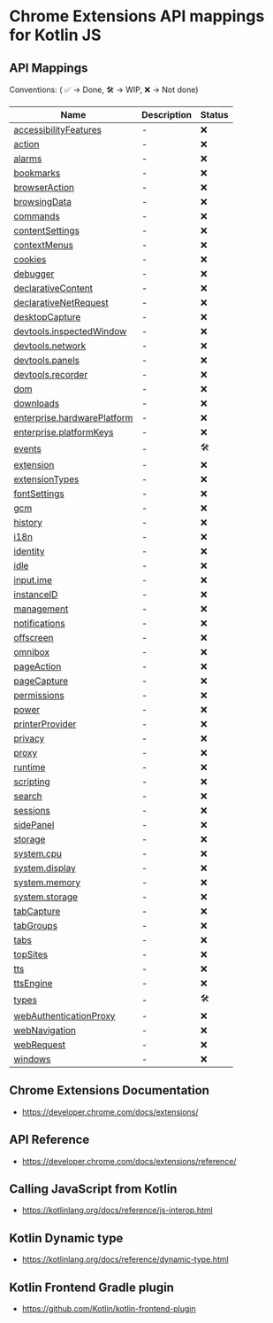 # Chrome Extensions API mappings for Kotlin JS

## API Mappings

Conventions: ( ✅ -> Done, 🛠️ -> WIP, ❌ -> Not done)

| Name | Description | Status |
| ---- | ----------- | ------ |
| <a href="https://developer.chrome.com/docs/extensions/reference/accessibilityFeatures/" target="_blank">accessibilityFeatures</a> | - | ❌ |
| <a href="https://developer.chrome.com/docs/extensions/reference/action/" target="_blank">action</a> | - | ❌ |
| <a href="https://developer.chrome.com/docs/extensions/reference/alarms/" target="_blank">alarms</a> | - | ❌ |
| <a href="https://developer.chrome.com/docs/extensions/reference/bookmarks/" target="_blank">bookmarks</a> | - | ❌ |
| <a href="https://developer.chrome.com/docs/extensions/reference/browserAction/" target="_blank">browserAction</a> | - | ❌ |
| <a href="https://developer.chrome.com/docs/extensions/reference/browsingData/" target="_blank">browsingData</a> | - | ❌ |
| <a href="https://developer.chrome.com/docs/extensions/reference/commands/" target="_blank">commands</a> | - | ❌ |
| <a href="https://developer.chrome.com/docs/extensions/reference/contentSettings/" target="_blank">contentSettings</a> | - | ❌ |
| <a href="https://developer.chrome.com/docs/extensions/reference/contextMenus/" target="_blank">contextMenus</a> | - | ❌ |
| <a href="https://developer.chrome.com/docs/extensions/reference/cookies/" target="_blank">cookies</a> | - | ❌ |
| <a href="https://developer.chrome.com/docs/extensions/reference/debugger/" target="_blank">debugger</a> | - | ❌ |
| <a href="https://developer.chrome.com/docs/extensions/reference/declarativeContent/" target="_blank">declarativeContent</a> | - | ❌ |
| <a href="https://developer.chrome.com/docs/extensions/reference/declarativeNetRequest/" target="_blank">declarativeNetRequest</a> | - | ❌ |
| <a href="https://developer.chrome.com/docs/extensions/reference/desktopCapture/" target="_blank">desktopCapture</a> | - | ❌ |
| <a href="https://developer.chrome.com/docs/extensions/reference/devtools_inspectedWindow/" target="_blank">devtools.inspectedWindow</a> | - | ❌ |
| <a href="https://developer.chrome.com/docs/extensions/reference/devtools_network/" target="_blank">devtools.network</a> | - | ❌ |
| <a href="https://developer.chrome.com/docs/extensions/reference/devtools_panels/" target="_blank">devtools.panels</a> | - | ❌ |
| <a href="https://developer.chrome.com/docs/extensions/reference/devtools_recorder/" target="_blank">devtools.recorder</a> | - | ❌ |
| <a href="https://developer.chrome.com/docs/extensions/reference/dom/" target="_blank">dom</a> | - | ❌ |
| <a href="https://developer.chrome.com/docs/extensions/reference/downloads/" target="_blank">downloads</a> | - | ❌ |
| <a href="https://developer.chrome.com/docs/extensions/reference/enterprise_hardwarePlatform/" target="_blank">enterprise.hardwarePlatform</a> | - | ❌ |
| <a href="https://developer.chrome.com/docs/extensions/reference/enterprise_platformKeys/" target="_blank">enterprise.platformKeys</a> | - | ❌ |
| <a href="https://developer.chrome.com/docs/extensions/reference/events/" target="_blank">events</a> | - | 🛠️ |
| <a href="https://developer.chrome.com/docs/extensions/reference/extension/" target="_blank">extension</a> | - | ❌ |
| <a href="https://developer.chrome.com/docs/extensions/reference/extensionTypes/" target="_blank">extensionTypes</a> | - | ❌ |
| <a href="https://developer.chrome.com/docs/extensions/reference/fontSettings/" target="_blank">fontSettings</a> | - | ❌ |
| <a href="https://developer.chrome.com/docs/extensions/reference/gcm/" target="_blank">gcm</a> | - | ❌ |
| <a href="https://developer.chrome.com/docs/extensions/reference/history/" target="_blank">history</a> | - | ❌ |
| <a href="https://developer.chrome.com/docs/extensions/reference/i18n/" target="_blank">i18n</a> | - | ❌ |
| <a href="https://developer.chrome.com/docs/extensions/reference/identity/" target="_blank">identity</a> | - | ❌ |
| <a href="https://developer.chrome.com/docs/extensions/reference/idle/" target="_blank">idle</a> | - | ❌ |
| <a href="https://developer.chrome.com/docs/extensions/reference/input_ime/" target="_blank">input.ime</a> | - | ❌ |
| <a href="https://developer.chrome.com/docs/extensions/reference/instanceID/" target="_blank">instanceID</a> | - | ❌ |
| <a href="https://developer.chrome.com/docs/extensions/reference/management/" target="_blank">management</a> | - | ❌ |
| <a href="https://developer.chrome.com/docs/extensions/reference/notifications/" target="_blank">notifications</a> | - | ❌ |
| <a href="https://developer.chrome.com/docs/extensions/reference/offscreen/" target="_blank">offscreen</a> | - | ❌ |
| <a href="https://developer.chrome.com/docs/extensions/reference/omnibox/" target="_blank">omnibox</a> | - | ❌ |
| <a href="https://developer.chrome.com/docs/extensions/reference/pageAction/" target="_blank">pageAction</a> | - | ❌ |
| <a href="https://developer.chrome.com/docs/extensions/reference/pageCapture/" target="_blank">pageCapture</a> | - | ❌ |
| <a href="https://developer.chrome.com/docs/extensions/reference/permissions/" target="_blank">permissions</a> | - | ❌ |
| <a href="https://developer.chrome.com/docs/extensions/reference/power/" target="_blank">power</a> | - | ❌ |
| <a href="https://developer.chrome.com/docs/extensions/reference/printerProvider/" target="_blank">printerProvider</a> | - | ❌ |
| <a href="https://developer.chrome.com/docs/extensions/reference/privacy/" target="_blank">privacy</a> | - | ❌ |
| <a href="https://developer.chrome.com/docs/extensions/reference/proxy/" target="_blank">proxy</a> | - | ❌ |
| <a href="https://developer.chrome.com/docs/extensions/reference/runtime/" target="_blank">runtime</a> | - | ❌ |
| <a href="https://developer.chrome.com/docs/extensions/reference/scripting/" target="_blank">scripting</a> | - | ❌ |
| <a href="https://developer.chrome.com/docs/extensions/reference/search/" target="_blank">search</a> | - | ❌ |
| <a href="https://developer.chrome.com/docs/extensions/reference/sessions/" target="_blank">sessions</a> | - | ❌ |
| <a href="https://developer.chrome.com/docs/extensions/reference/sidePanel/" target="_blank">sidePanel</a> | - | ❌ |
| <a href="https://developer.chrome.com/docs/extensions/reference/storage/" target="_blank">storage</a> | - | ❌ |
| <a href="https://developer.chrome.com/docs/extensions/reference/system_cpu/" target="_blank">system.cpu</a> | - | ❌ |
| <a href="https://developer.chrome.com/docs/extensions/reference/system_display/" target="_blank">system.display</a> | - | ❌ |
| <a href="https://developer.chrome.com/docs/extensions/reference/system_memory/" target="_blank">system.memory</a> | - | ❌ |
| <a href="https://developer.chrome.com/docs/extensions/reference/system_storage/" target="_blank">system.storage</a> | - | ❌ |
| <a href="https://developer.chrome.com/docs/extensions/reference/tabCapture/" target="_blank">tabCapture</a> | - | ❌ |
| <a href="https://developer.chrome.com/docs/extensions/reference/tabGroups/" target="_blank">tabGroups</a> | - | ❌ |
| <a href="https://developer.chrome.com/docs/extensions/reference/tabs/" target="_blank">tabs</a> | - | ❌ |
| <a href="https://developer.chrome.com/docs/extensions/reference/topSites/" target="_blank">topSites</a> | - | ❌ |
| <a href="https://developer.chrome.com/docs/extensions/reference/tts/" target="_blank">tts</a> | - | ❌ |
| <a href="https://developer.chrome.com/docs/extensions/reference/ttsEngine/" target="_blank">ttsEngine</a> | - | ❌ |
| <a href="https://developer.chrome.com/docs/extensions/reference/types/" target="_blank">types</a> | - | 🛠️ |
| <a href="https://developer.chrome.com/docs/extensions/reference/webAuthenticationProxy/" target="_blank">webAuthenticationProxy</a> | - | ❌ |
| <a href="https://developer.chrome.com/docs/extensions/reference/webNavigation/" target="_blank">webNavigation</a> | - | ❌ |
| <a href="https://developer.chrome.com/docs/extensions/reference/webRequest/" target="_blank">webRequest</a> | - | ❌ |
| <a href="https://developer.chrome.com/docs/extensions/reference/windows/" target="_blank">windows</a> | - | ❌ |


## Chrome Extensions Documentation

- https://developer.chrome.com/docs/extensions/

## API Reference

- https://developer.chrome.com/docs/extensions/reference/

## Calling JavaScript from Kotlin

- https://kotlinlang.org/docs/reference/js-interop.html

## Kotlin Dynamic type

- https://kotlinlang.org/docs/reference/dynamic-type.html

## Kotlin Frontend Gradle plugin

- https://github.com/Kotlin/kotlin-frontend-plugin
